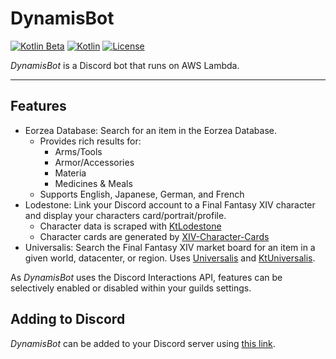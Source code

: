 # DynamisBot

[![Kotlin Beta](https://kotl.in/badges/beta.svg)](https://kotlinlang.org/docs/components-stability.html)
[![Kotlin](https://img.shields.io/badge/kotlin-1.9-blue.svg?logo=kotlin)](http://kotlinlang.org)
[![License](https://img.shields.io/github/license/drakon64/DynamisBot)](https://www.gnu.org/licenses/agpl-3.0.en.html)

_DynamisBot_ is a Discord bot that runs on AWS Lambda.

---

## Features

- Eorzea Database: Search for an item in the Eorzea Database.
  - Provides rich results for:
    - Arms/Tools
    - Armor/Accessories
    - Materia
    - Medicines & Meals
  - Supports English, Japanese, German, and French
- Lodestone: Link your Discord account to a Final Fantasy XIV character and display your characters
  card/portrait/profile.
  - Character data is scraped with [KtLodestone](https://github.com/drakon64/KtLodestone)
  - Character cards are generated by [XIV-Character-Cards](https://github.com/xivapi/XIV-Character-Cards_)
- Universalis: Search the Final Fantasy XIV market board for an item in a given world, datacenter, or region.
  Uses [Universalis](https://universalis.app) and [KtUniversalis](https://github.com/drakon64/KtUniversalis).

As _DynamisBot_ uses the Discord Interactions API, features can be selectively enabled or disabled within your guilds
settings.

## Adding to Discord

_DynamisBot_ can be added to your Discord server using [this link](https://discord.com/api/oauth2/authorize?client_id=1130903004657229904&permissions=0&scope=bot).
